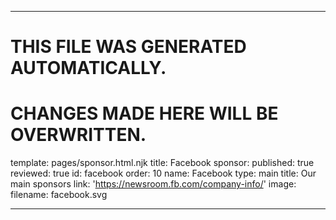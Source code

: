 ----

# THIS FILE WAS GENERATED AUTOMATICALLY.
# CHANGES MADE HERE WILL BE OVERWRITTEN.

template: pages/sponsor.html.njk
title: Facebook
sponsor:
  published: true
  reviewed: true
  id: facebook
  order: 10
  name: Facebook
  type: main
  title: Our main sponsors
  link: 'https://newsroom.fb.com/company-info/'
  image:
    filename: facebook.svg

----

 
